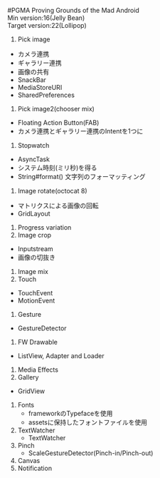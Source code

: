 #PGMA
Proving Grounds of the Mad Android  
Min version:16(Jelly Bean)  
Target version:22(Lollipop)

1. Pick image
  - カメラ連携
  - ギャラリー連携
  - 画像の共有
  - SnackBar
  - MediaStoreURI
  - SharedPreferences
1. Pick image2(chooser mix)
  - Floating Action Button(FAB)
  - カメラ連携とギャラリー連携のIntentを1つに
1. Stopwatch
  - AsyncTask
  - システム時刻(ミリ秒)を得る
  - String#format() 文字列のフォーマッティング
1. Image rotate(octocat 8)
  - マトリクスによる画像の回転
  - GridLayout
1. Progress variation
1. Image crop
  - Inputstream
  - 画像の切抜き
1. Image mix
1. Touch
  - TouchEvent
  - MotionEvent
1. Gesture
  - GestureDetector
1. FW Drawable
  - ListView, Adapter and  Loader
1. Media Effects
1. Gallery
  - GridView
1. Fonts
    - frameworkのTypefaceを使用
    - assetsに保持したフォントファイルを使用
1. TextWatcher
    - TextWatcher
1. Pinch
    - ScaleGestureDetector(Pinch-in/Pinch-out)
1. Canvas
1. Notification
